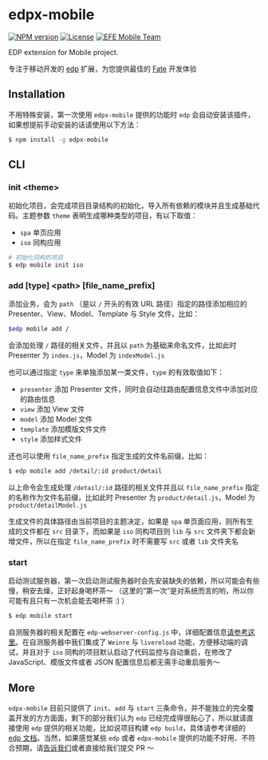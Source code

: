 edpx-mobile
===

[![NPM version](https://img.shields.io/npm/v/edpx-mobile.svg?style=flat-square)](https://npmjs.org/package/rider) [![License](https://img.shields.io/npm/l/edpx-mobile.svg?style=flat-square)](./LICENSE) [![EFE Mobile Team](https://img.shields.io/badge/EFE-Mobile_Team-blue.svg?style=flat-square)](http://efe.baidu.com)

EDP extension for Mobile project.

专注于移动开发的 [edp](https://github.com/ecomfe/edp) 扩展，为您提供最佳的 [Fate](http://ecomfe.github.io/fate) 开发体验

## Installation

不用特殊安装，第一次使用 `edpx-mobile` 提供的功能时 `edp` 会自动安装该插件，如果想提前手动安装的话请使用以下方法：

```sh
$ npm install -g edpx-mobile
```

## CLI

### init &lt;theme&gt;

初始化项目，会完成项目目录结构的初始化，导入所有依赖的模块并且生成基础代码。主题参数 `theme` 表明生成哪种类型的项目，有以下取值：

* `spa` 单页应用
* `iso` 同构应用

```sh
# 初始化同构的项目
$ edp mobile init iso
```

### add [type] &lt;path&gt; [file_name_prefix]

添加业务，会为 `path` （是以 `/` 开头的有效 URL 路径）指定的路径添加相应的 Presenter、View、Model、Template 与 Style 文件，比如：

```sh
$edp mobile add /
```

会添加处理 `/` 路径的相关文件，并且以 `path` 为基础来命名文件，比如此时 Presenter 为 `index.js`，Model 为 `indexModel.js`

也可以通过指定 `type` 来单独添加某一类文件，`type` 的有效取值如下：

* `presenter` 添加 Presenter 文件，同时会自动往路由配置信息文件中添加对应的路由信息
* `view` 添加 View 文件
* `model` 添加 Model 文件
* `template` 添加模版文件文件
* `style` 添加样式文件

还也可以使用 `file_name_prefix` 指定生成的文件名前缀，比如：

```sh
$ edp mobile add /detail/:id product/detail
```

以上命令会生成处理 `/detail/:id` 路径的相关文件并且以 `file_name_prefix` 指定的名称作为文件名前缀，比如此时 Presenter 为 `product/detail.js`，Model 为 `product/detailModel.js`

生成文件的具体路径由当前项目的主题决定，如果是 `spa` 单页面应用，则所有生成的文件都在 `src` 目录下，而如果是 `iso` 同构项目则 `lib` 与 `src` 文件夹下都会新增文件，所以在指定 `file_name_prefix` 时不需要写 `src` 或者 `lib` 文件夹名

### start

启动测试服务器，第一次启动测试服务器时会先安装缺失的依赖，所以可能会有些慢，稍安去燥，正好起身喝杯茶～ （这里的“第一次”是对系统而言的哟，所以你可能有且只有一次机会能去喝杯茶 :) ）

```sh
$ edp mobile start
```

自测服务器的相关配置在 `edp-webserver-config.js` 中，详细配置信息[请参考这里](https://github.com/ecomfe/edp/wiki/WebServer)。在自测服务器中我们集成了 `Weinre` 与 `livereload` 功能，方便移动端的调试，并且对于 `iso` 同构的项目默认启动了代码监控与自动重启，在修改了 JavaScript、模版文件或者 JSON 配置信息后都无需手动重启服务～

## More

`edpx-mobile` 目前只提供了 `init`、`add` 与 `start` 三条命令，并不能独立的完全覆盖开发的方方面面，剩下的部分我们认为 `edp` 已经完成得很贴心了，所以就请直接使用 `edp` 提供的相关功能，比如说项目构建 `edp build`，具体请参考详细的 [edp 文档](https://github.com/ecomfe/edp/wiki)。当然，如果感觉某些 `edp` 或者 `edpx-mobile` 提供的功能不好用、不符合预期，请[告诉我们](https://github.com/ecomfe/edpx-mobile/issues/new)或者直接给我们提交 PR ～
